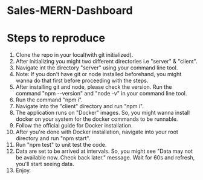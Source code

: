 # Sales-MERN-Dashboard
  # Steps to reproduce
  1. Clone the repo in your local(with git initialized).
  2. After initializing you might two different directories i.e "server" & "client".
  3. Navigate int the directory "server" using your command line tool.
  4. Note: If you don't have git or node installed beforehand, you might wanna do that first before proceeding with the steps.
  5. After installing git and node, please check the version. Run the command "npm --version" and "node -v" in your command line tool.
  6. Run the command "npm i".
  7. Navigate into the "client" directory and run "npm i".
  8. The application runs on "Docker" images. So, you might wanna install docker on your system for the docker commands to be runnable.
  9. Follow the official guide for Docker installation.
  10. After you're done with Docker installation, navigate into your root directory and run "npm start".
  11. Run "npm test" to unit test the code.
  12. Data are set to be arrived at intervals. So, you might see "Data may not be available now. Check back later." message. Wait for 60s and refresh, you'll start seeing data.
  13. Enjoy.

